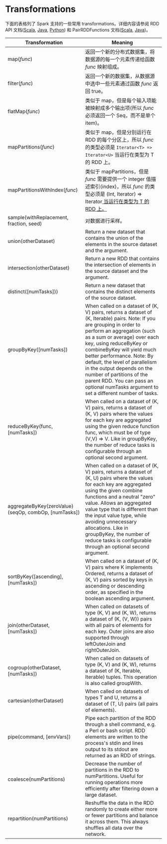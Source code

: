 # Transformations

下面的表格列了 Spark 支持的一些常用 transformations。详细内容请参阅 RDD API 文档([Scala](https://spark.apache.org/docs/latest/api/scala/index.html#org.apache.spark.rdd.RDD), [Java](https://spark.apache.org/docs/latest/api/java/index.html?org/apache/spark/api/java/JavaRDD.html), [Python](https://spark.apache.org/docs/latest/api/python/pyspark.rdd.RDD-class.html)) 和 PairRDDFunctions 文档([Scala](https://spark.apache.org/docs/latest/api/scala/index.html#org.apache.spark.rdd.PairRDDFunctions), [Java](https://spark.apache.org/docs/latest/api/java/index.html?org/apache/spark/api/java/JavaPairRDD.html))。 

Transformation | Meaning
--- | ---
map(_func_) | 返回一个新的分布式数据集，将数据源的每一个元素传递给函数 _func_ 映射组成。
filter(_func_) | 返回一个新的数据集，从数据源中选中一些元素通过函数 _func_ 返回 true。
flatMap(_func_) | 类似于 map，但是每个输入项能被映射成多个输出项(所以 _func_ 必须返回一个 Seq，而不是单个 item)。
mapPartitions(_func_) | 类似于 map，但是分别运行在 RDD 的每个分区上，所以 _func_ 的类型必须是 `Iterator<T> => Iterator<U>` 当运行在类型为 T 的 RDD 上。
mapPartitionsWithIndex(_func_) | 类似于 mapPartitions，但是 _func_ 需要提供一个 integer 值描述索引(index)，所以 _func_ 的类型必须是 (Int, Iterator<T>) => Iterator<U> 当运行在类型为 T 的 RDD 上。
sample(withReplacement, fraction, seed) | 对数据进行采样。
union(otherDataset) | Return a new dataset that contains the union of the elements in the source dataset and the argument.
intersection(otherDataset) | Return a new RDD that contains the intersection of elements in the source dataset and the argument.
distinct([numTasks])) | Return a new dataset that contains the distinct elements of the source dataset.
groupByKey([numTasks]) | When called on a dataset of (K, V) pairs, returns a dataset of (K, Iterable<V>) pairs. Note: If you are grouping in order to perform an aggregation (such as a sum or average) over each key, using reduceByKey or combineByKey will yield much better performance. Note: By default, the level of parallelism in the output depends on the number of partitions of the parent RDD. You can pass an optional numTasks argument to set a different number of tasks.
reduceByKey(func, [numTasks]) | When called on a dataset of (K, V) pairs, returns a dataset of (K, V) pairs where the values for each key are aggregated using the given reduce function func, which must be of type (V,V) => V. Like in groupByKey, the number of reduce tasks is configurable through an optional second argument.
aggregateByKey(zeroValue)(seqOp, combOp, [numTasks]) | When called on a dataset of (K, V) pairs, returns a dataset of (K, U) pairs where the values for each key are aggregated using the given combine functions and a neutral "zero" value. Allows an aggregated value type that is different than the input value type, while avoiding unnecessary allocations. Like in groupByKey, the number of reduce tasks is configurable through an optional second argument.
sortByKey([ascending], [numTasks]) | When called on a dataset of (K, V) pairs where K implements Ordered, returns a dataset of (K, V) pairs sorted by keys in ascending or descending order, as specified in the boolean ascending argument.
join(otherDataset, [numTasks]) | When called on datasets of type (K, V) and (K, W), returns a dataset of (K, (V, W)) pairs with all pairs of elements for each key. Outer joins are also supported through leftOuterJoin and rightOuterJoin.
cogroup(otherDataset, [numTasks]) | When called on datasets of type (K, V) and (K, W), returns a dataset of (K, Iterable<V>, Iterable<W>) tuples. This operation is also called groupWith.
cartesian(otherDataset) | When called on datasets of types T and U, returns a dataset of (T, U) pairs (all pairs of elements).
pipe(command, [envVars]) | Pipe each partition of the RDD through a shell command, e.g. a Perl or bash script. RDD elements are written to the process's stdin and lines output to its stdout are returned as an RDD of strings.
coalesce(numPartitions) | Decrease the number of partitions in the RDD to numPartitions. Useful for running operations more efficiently after filtering down a large dataset.
repartition(numPartitions) | Reshuffle the data in the RDD randomly to create either more or fewer partitions and balance it across them. This always shuffles all data over the network.